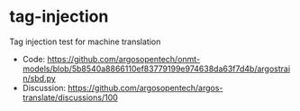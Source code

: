 # tag-injection
Tag injection test for machine translation

- Code: https://github.com/argosopentech/onmt-models/blob/5b8540a8866110ef83779199e974638da63f7d4b/argostrain/sbd.py
- Discussion: https://github.com/argosopentech/argos-translate/discussions/100
